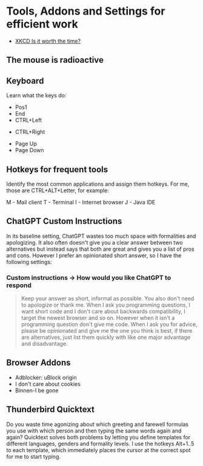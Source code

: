 # Tools, Addons and Settings for efficient work

* [XKCD Is it worth the time?](https://xkcd.com/1205/)

## The mouse is radioactive

## Keyboard
Learn what the keys do:

* Pos1
* End
* CTRL+Left
+ CTRL+Right
* Page Up
* Page Down

## Hotkeys for frequent tools

Identify the most common applications and assign them hotkeys.
For me, those are CTRL+ALT+Letter, for example:

M - Mail client
T - Terminal
I - Internet browser
J - Java IDE

## ChatGPT Custom Instructions

In its baseline setting, ChatGPT wastes too much space with formalities and apologizing.
It also often doesn't give you a clear answer between two alternatives but instead says that both are great and gives you a list of pros and cons.
However I prefer an opinionated short answer, so I have the following settings:

### Custom instructions -> How would you like ChatGPT to respond

> Keep your answer as short, informal as possible. You also don't need to apologize or thank me.
> When I ask you programming questions, I want short code and I don't care about backwards compatibility, I target the newest browser and so on. However when it isn't a programming question don't give me code.
> When I ask you for advice, please be opinionated and give me the one you think is best, if there are alternatives, just list them quickly with like one major advantage and disadvantage.

## Browser Addons

* Adblocker: uBlock origin
* I don't care about cookies
* Binnen-I be gone

## Thunderbird Quicktext

Do you waste time agonizing about which greeting and farewell formulas you use with which person and then typing the same words again and again?
Quicktext solves both problems by letting you define templates for different languages, genders and formality levels.
I use the hotkeys Alt+1..5 to each template, which immediately places the cursor at the correct spot for me to start typing.

